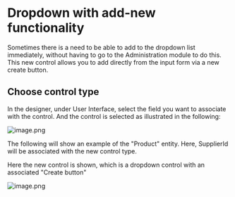 # Dropdown with add-new functionality

Sometimes there is a need to be able to add to the dropdown list immediately, without having to go to the Administration module to do this. This new control allows you to add directly from the input form via a new create button.

## Choose control type
In the designer, under User Interface, select the field you want to associate with the control. And the control is selected as illustrated in the following:

![image.png](media/dropdown-med-tilføj-ny-funktionalitet_0.png)

The following will show an example of the "Product" entity. Here, SupplierId will be associated with the new control type.

Here the new control is shown, which is a dropdown control with an associated "Create button"

![image.png](media/dropdown-med-tilføj-ny-funktionalitet_1.png)
